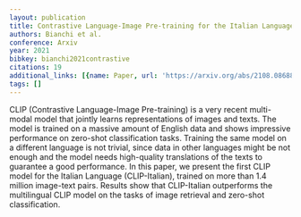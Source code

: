 ```yaml
---
layout: publication
title: Contrastive Language-Image Pre-training for the Italian Language
authors: Bianchi et al.
conference: Arxiv
year: 2021
bibkey: bianchi2021contrastive
citations: 19
additional_links: [{name: Paper, url: 'https://arxiv.org/abs/2108.08688'}]
tags: []
---
```

CLIP (Contrastive Language-Image Pre-training) is a very recent multi-modal
model that jointly learns representations of images and texts. The model is
trained on a massive amount of English data and shows impressive performance on
zero-shot classification tasks. Training the same model on a different language
is not trivial, since data in other languages might be not enough and the model
needs high-quality translations of the texts to guarantee a good performance.
In this paper, we present the first CLIP model for the Italian Language
(CLIP-Italian), trained on more than 1.4 million image-text pairs. Results show
that CLIP-Italian outperforms the multilingual CLIP model on the tasks of image
retrieval and zero-shot classification.